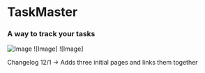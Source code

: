 # TaskMaster
### A way to track your tasks

![Image](screenshots_2./img.png)
![Image]
![Image]

Changelog
12/1 -> Adds three initial pages and links them together
